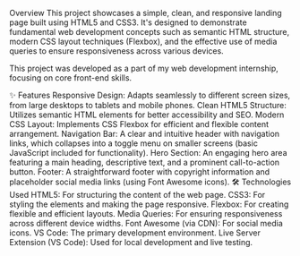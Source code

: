 Overview
This project showcases a simple, clean, and responsive landing page built using HTML5 and CSS3. It's designed to demonstrate fundamental web development concepts such as semantic HTML structure, modern CSS layout techniques (Flexbox), and the effective use of media queries to ensure responsiveness across various devices.

This project was developed as a part of my web development internship, focusing on core front-end skills.

✨ Features
Responsive Design: Adapts seamlessly to different screen sizes, from large desktops to tablets and mobile phones.
Clean HTML5 Structure: Utilizes semantic HTML elements for better accessibility and SEO.
Modern CSS Layout: Implements CSS Flexbox for efficient and flexible content arrangement.
Navigation Bar: A clear and intuitive header with navigation links, which collapses into a toggle menu on smaller screens (basic JavaScript included for functionality).
Hero Section: An engaging hero area featuring a main heading, descriptive text, and a prominent call-to-action button.
Footer: A straightforward footer with copyright information and placeholder social media links (using Font Awesome icons).
🛠️ Technologies Used
HTML5: For structuring the content of the web page.
CSS3: For styling the elements and making the page responsive.
Flexbox: For creating flexible and efficient layouts.
Media Queries: For ensuring responsiveness across different device widths.
Font Awesome (via CDN): For social media icons.
VS Code: The primary development environment.
Live Server Extension (VS Code): Used for local development and live testing.
